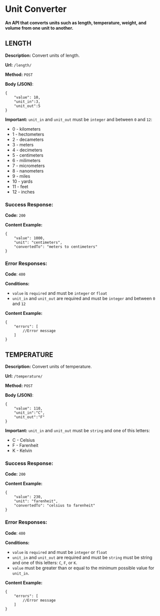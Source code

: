 # Unit Converter

**An API that converts units such as length, temperature, weight, and volume from one unit to another.**

## LENGTH
**Description:** Convert units of length.

**Url:** `/length/`

**Method:** `POST`

**Body (JSON)**:
```
{
	"value": 10,
	"unit_in":3,
	"unit_out":5
}
```
**Important:** `unit_in` and `unit_out` must be `integer` and between `0` and `12`:
- 0 - kilometers
- 1 - hectometers
- 2 - decameters
- 3 - meters
- 4 - decimeters
- 5 - centimeters
- 6 - milimeters
- 7 - micrometers
- 8 - nanometers
- 9 - miles
- 10 - yards
- 11 - feet
- 12 - inches

### Success Response:
**Code:** `200`

**Content Example:**
```
{
	"value": 1000,
	"unit": "centimeters",
	"convertedTo": "meters to centimeters"
}
```

### Error Responses:
**Code**: `400`

**Conditions:**
- `value` is `required` and must be `integer` or `float`
- `unit_in` and `unit_out` are required and must be `integer` and between `0` and `12`

**Content Example:**
```
{
	"errors": [
		//Error message
	]
}
```

## TEMPERATURE
**Description:** Convert units of temperature.

**Url:** `/temperature/`

**Method:** `POST`

**Body (JSON)**:
```
{
	"value": 110,
	"unit_in":"C",
	"unit_out":"F"
}
```
**Important:** `unit_in` and `unit_out` must be `string` and one of this letters:
- C - Celsius
- F - Farenheit
- K - Kelvin

### Success Response:
**Code:** `200`

**Content Example:**
```
{
	"value": 230,
	"unit": "farenheit",
	"convertedTo": "celsius to farenheit"
}
```

### Error Responses:
**Code**: `400`

**Conditions:**
- `value` is `required` and must be `integer` or `float`
- `unit_in` and `unit_out` are required and must be `string` must be string and one of this letters: `C`, `F`, or `K`.
- `value` must be greater than or equal to the minimum possible value for `unit_in`.

**Content Example:**
```
{
	"errors": [
		//Error message
	]
}
```

